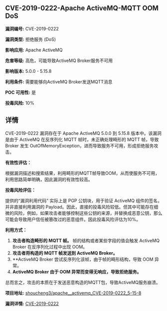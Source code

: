 ## CVE-2019-0222-Apache ActiveMQ-MQTT OOM DoS

**漏洞编号:** CVE-2019-0222

**漏洞类型:** 拒绝服务 (DoS)

**影响应用:** Apache ActiveMQ

**危害等级:** 高危，可能导致ActiveMQ Broker服务不可用

**影响版本:** 5.0.0 - 5.15.8

**利用条件:** 需要能够向ActiveMQ Broker发送MQTT消息

**POC 可用性:** 是

**投毒风险:** 10%

## 详情

CVE-2019-0222 漏洞存在于 Apache ActiveMQ 5.0.0 到 5.15.8 版本中。该漏洞是由于 ActiveMQ 在反序列化 MQTT 帧时，未正确处理畸形的 MQTT 帧，导致 Broker 发生 OutOfMemoryException，进而导致服务不可用，形成拒绝服务攻击。 

**有效性评估：**

根据漏洞描述和搜索结果，利用畸形的MQTT帧导致OOM，从而使服务不可用，利用思路简单明确，因此漏洞的有效性较高。

**投毒风险评估：**

提供的“漏洞利用代码” 实际上是 PGP 公钥块，用于验证 ActiveMQ 组件的签名，并非直接利用漏洞的 Payload。因此，直接的投毒风险较低。但其中可能存在细微的风险，例如，如果攻击者能够控制这些公钥的来源，并替换成恶意公钥，那么可能会导致用户信任被篡改过的恶意组件。因此投毒风险评估为10%。

**利用方式：**

1.  **攻击者构造畸形的 MQTT 帧。** 帧的结构或者某些字段的值会触发 ActiveMQ Broker 在反序列化过程中出现 OOM。
2.  **攻击者将构造的 MQTT 帧发送到 ActiveMQ Broker。**
3.  **ActiveMQ Broker 尝试反序列化该帧，由于帧的畸形结构，导致 OOM 异常。
4.  **ActiveMQ Broker 由于 OOM 异常而变得无响应，导致拒绝服务。**

总而言之，攻击的本质在于发送恶意构造的MQTT包，导致ActiveMQ服务崩溃。


**项目地址:** [shoucheng3/apache__activemq_CVE-2019-0222_5-15-8](https://github.com/shoucheng3/apache__activemq_CVE-2019-0222_5-15-8)

**漏洞详情:** [CVE-2019-0222](https://nvd.nist.gov/vuln/detail/CVE-2019-0222)